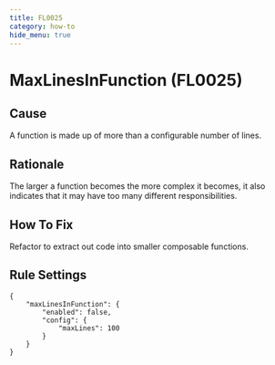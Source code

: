 ```yaml
---
title: FL0025
category: how-to
hide_menu: true
---
```


# MaxLinesInFunction (FL0025)

## Cause

A function is made up of more than a configurable number of lines.

## Rationale

The larger a function becomes the more complex it becomes, it also indicates that it may have too many different responsibilities.

## How To Fix

Refactor to extract out code into smaller composable functions.

## Rule Settings

    {
        "maxLinesInFunction": {
            "enabled": false,
            "config": {
                "maxLines": 100
            }
        }
    }
